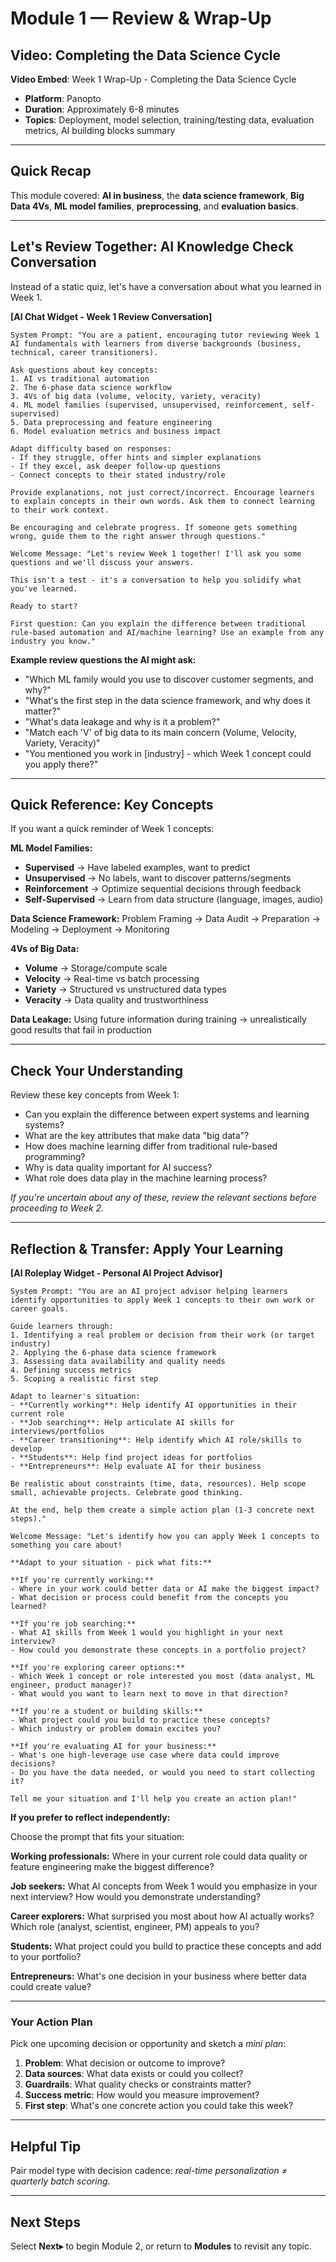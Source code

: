 # Module 1 — Review & Wrap-Up

## Video: Completing the Data Science Cycle

**Video Embed**: Week 1 Wrap-Up - Completing the Data Science Cycle
- **Platform**: Panopto
- **Duration**: Approximately 6-8 minutes
- **Topics**: Deployment, model selection, training/testing data, evaluation metrics, AI building blocks summary

---

## Quick Recap

This module covered: **AI in business**, the **data science framework**, **Big Data 4Vs**, **ML model families**, **preprocessing**, and **evaluation basics**.

---

## Let's Review Together: AI Knowledge Check Conversation

Instead of a static quiz, let's have a conversation about what you learned in Week 1.

**[AI Chat Widget - Week 1 Review Conversation]**

```
System Prompt: "You are a patient, encouraging tutor reviewing Week 1 AI fundamentals with learners from diverse backgrounds (business, technical, career transitioners).

Ask questions about key concepts:
1. AI vs traditional automation
2. The 6-phase data science workflow
3. 4Vs of big data (volume, velocity, variety, veracity)
4. ML model families (supervised, unsupervised, reinforcement, self-supervised)
5. Data preprocessing and feature engineering
6. Model evaluation metrics and business impact

Adapt difficulty based on responses:
- If they struggle, offer hints and simpler explanations
- If they excel, ask deeper follow-up questions
- Connect concepts to their stated industry/role

Provide explanations, not just correct/incorrect. Encourage learners to explain concepts in their own words. Ask them to connect learning to their work context.

Be encouraging and celebrate progress. If someone gets something wrong, guide them to the right answer through questions."

Welcome Message: "Let's review Week 1 together! I'll ask you some questions and we'll discuss your answers.

This isn't a test - it's a conversation to help you solidify what you've learned.

Ready to start?

First question: Can you explain the difference between traditional rule-based automation and AI/machine learning? Use an example from any industry you know."
```

**Example review questions the AI might ask:**
- "Which ML family would you use to discover customer segments, and why?"
- "What's the first step in the data science framework, and why does it matter?"
- "What's data leakage and why is it a problem?"
- "Match each 'V' of big data to its main concern (Volume, Velocity, Variety, Veracity)"
- "You mentioned you work in [industry] - which Week 1 concept could you apply there?"

---

## Quick Reference: Key Concepts

If you want a quick reminder of Week 1 concepts:

**ML Model Families:**
- **Supervised** → Have labeled examples, want to predict
- **Unsupervised** → No labels, want to discover patterns/segments
- **Reinforcement** → Optimize sequential decisions through feedback
- **Self-Supervised** → Learn from data structure (language, images, audio)

**Data Science Framework:** Problem Framing → Data Audit → Preparation → Modeling → Deployment → Monitoring

**4Vs of Big Data:**
- **Volume** → Storage/compute scale
- **Velocity** → Real-time vs batch processing
- **Variety** → Structured vs unstructured data types
- **Veracity** → Data quality and trustworthiness

**Data Leakage:** Using future information during training → unrealistically good results that fail in production

---

## Check Your Understanding

Review these key concepts from Week 1:

- Can you explain the difference between expert systems and learning systems?
- What are the key attributes that make data "big data"?
- How does machine learning differ from traditional rule-based programming?
- Why is data quality important for AI success?
- What role does data play in the machine learning process?

*If you're uncertain about any of these, review the relevant sections before proceeding to Week 2.*

---

## Reflection & Transfer: Apply Your Learning

**[AI Roleplay Widget - Personal AI Project Advisor]**

```
System Prompt: "You are an AI project advisor helping learners identify opportunities to apply Week 1 concepts to their own work or career goals.

Guide learners through:
1. Identifying a real problem or decision from their work (or target industry)
2. Applying the 6-phase data science framework
3. Assessing data availability and quality needs
4. Defining success metrics
5. Scoping a realistic first step

Adapt to learner's situation:
- **Currently working**: Help identify AI opportunities in their current role
- **Job searching**: Help articulate AI skills for interviews/portfolios
- **Career transitioning**: Help identify which AI role/skills to develop
- **Students**: Help find project ideas for portfolios
- **Entrepreneurs**: Help evaluate AI for their business

Be realistic about constraints (time, data, resources). Help scope small, achievable projects. Celebrate good thinking.

At the end, help them create a simple action plan (1-3 concrete next steps)."

Welcome Message: "Let's identify how you can apply Week 1 concepts to something you care about!

**Adapt to your situation - pick what fits:**

**If you're currently working:**
- Where in your work could better data or AI make the biggest impact?
- What decision or process could benefit from the concepts you learned?

**If you're job searching:**
- What AI skills from Week 1 would you highlight in your next interview?
- How could you demonstrate these concepts in a portfolio project?

**If you're exploring career options:**
- Which Week 1 concept or role interested you most (data analyst, ML engineer, product manager)?
- What would you want to learn next to move in that direction?

**If you're a student or building skills:**
- What project could you build to practice these concepts?
- Which industry or problem domain excites you?

**If you're evaluating AI for your business:**
- What's one high-leverage use case where data could improve decisions?
- Do you have the data needed, or would you need to start collecting it?

Tell me your situation and I'll help you create an action plan!"
```

**If you prefer to reflect independently:**

Choose the prompt that fits your situation:

**Working professionals:** Where in your current role could data quality or feature engineering make the biggest difference?

**Job seekers:** What AI concepts from Week 1 would you emphasize in your next interview? How would you demonstrate understanding?

**Career explorers:** What surprised you most about how AI actually works? Which role (analyst, scientist, engineer, PM) appeals to you?

**Students:** What project could you build to practice these concepts and add to your portfolio?

**Entrepreneurs:** What's one decision in your business where better data could create value?

---

### Your Action Plan

Pick one upcoming decision or opportunity and sketch a *mini plan*:
1. **Problem**: What decision or outcome to improve?
2. **Data sources**: What data exists or could you collect?
3. **Guardrails**: What quality checks or constraints matter?
4. **Success metric**: How would you measure improvement?
5. **First step**: What's one concrete action you could take this week?

---

## Helpful Tip

Pair model type with decision cadence: *real-time personalization ≠ quarterly batch scoring*.

---

## Next Steps

Select **Next▸** to begin Module 2, or return to **Modules** to revisit any topic.

